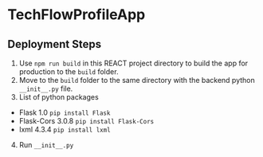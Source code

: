 # TechFlowProfileApp


## Deployment Steps
1. Use `npm run build` in this REACT project directory to build the app for production to the `build` folder.
2. Move to the `build` folder to the same directory with the backend python `__init__.py` file.
3. List of python packages
- Flask 1.0 `pip install Flask`
- Flask-Cors 3.0.8  `pip install Flask-Cors`
- lxml 4.3.4 `pip install lxml`
  
4. Run `__init__.py`
